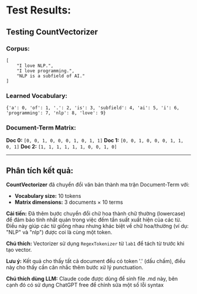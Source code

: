 # Test Results:

## Testing CountVectorizer

### Corpus:
```
[
    "I love NLP.",
    "I love programming.",
    "NLP is a subfield of AI."
]
```

### Learned Vocabulary:
`{'a': 0, 'of': 1, '.': 2, 'is': 3, 'subfield': 4, 'ai': 5, 'i': 6, 'programming': 7, 'nlp': 8, 'love': 9}`

### Document-Term Matrix:
**Doc 0:** `[0, 0, 1, 0, 0, 0, 1, 0, 1, 1]`
**Doc 1:** `[0, 0, 1, 0, 0, 0, 1, 1, 0, 1]`
**Doc 2:** `[1, 1, 1, 1, 1, 1, 0, 0, 1, 0]`

---

## Phân tích kết quả:

**CountVectorizer** đã chuyển đổi văn bản thành ma trận Document-Term với:
- **Vocabulary size:** 10 tokens
- **Matrix dimensions:** 3 documents × 10 terms

**Cải tiến:** Đã thêm bước chuyển đổi chữ hoa thành chữ thường (lowercase) để đảm bảo tính nhất quán trong việc đếm tần suất xuất hiện của các từ. Điều này giúp các từ giống nhau nhưng khác biệt về chữ hoa/thường (ví dụ: "NLP" và "nlp") được coi là cùng một token.

**Chú thích:** Vectorizer sử dụng `RegexTokenizer` từ `lab1` để tách từ trước khi tạo vector.

**Lưu ý:** Kết quả cho thấy tất cả document đều có token '.' (dấu chấm), điều này cho thấy cần cân nhắc thêm bước xử lý punctuation.

**Chú thích dùng LLM:** Claude code được dùng để sinh file .md này, bên cạnh đó có sử dụng ChatGPT free để chỉnh sửa một số lỗi syntax
